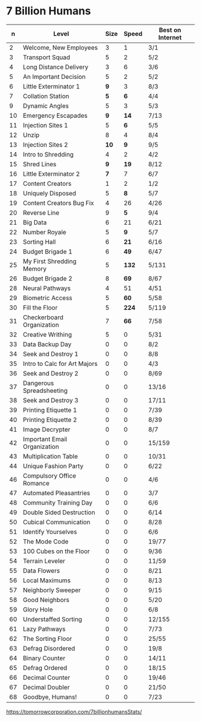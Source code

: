 # 7 Billion Humans

| n | Level                           |Size  |Speed  |Best on Internet|
|---|---------------------------------|------|-------|----------------|
| 2 | Welcome, New Employees          |3     |1      | 3/1            |
| 3 | Transport Squad                 |5     |2      | 5/2            |
| 4 | Long Distance Delivery          |3     |6      | 3/6            |
| 5 | An Important Decision           |5     |2      | 5/2            |
| 6 | Little Exterminator 1           |**9** |3      | 8/3            |
| 7 | Collation Station               |**5** |**6**  | 4/4            |
| 9 | Dynamic Angles                  |5     |3      | 5/3            |
|10 | Emergency Escapades             |**9** |**14** | 7/13           |
|11 | Injection Sites 1               |5     |**6**  | 5/5            |
|12 | Unzip                           |8     |4      | 8/4            |
|13 | Injection Sites 2               |**10**|**9**  | 9/5            |
|14 | Intro to Shredding              |4     |2      | 4/2            |
|15 | Shred Lines                     |**9** |**19** | 8/12           |
|16 | Little Exterminator 2           |**7** |7      | 6/7            |
|17 | Content Creators                |1     |2      | 1/2            |
|18 | Uniquely Disposed               |5     |**8**  | 5/7            |
|19 | Content Creators Bug Fix        |4     |26     | 4/26           |
|20 | Reverse Line                    |9     |**5**  | 9/4            |
|21 | Big Data                        |6     |21     | 6/21           |
|22 | Number Royale                   |5     |**9**  | 5/7            |
|23 | Sorting Hall                    |6     |**21** | 6/16           |
|24 | Budget Brigade 1                |6     |**49** | 6/47           |
|25 | My First Shredding Memory       |5     |**132**| 5/131          |
|26 | Budget Brigade 2                |8     |**69** | 8/67           |
|28 | Neural Pathways                 |4     |51     | 4/51           |
|29 | Biometric Access                |5     |**60** | 5/58           |
|30 | Fill the Floor                  |5     |**224**| 5/119          |
|31 | Checkerboard Organization       |7     |**66** | 7/58           |
|32 | Creative Writhing               |5     |0      | 5/31           |
|33 | Data Backup Day                 |0     |0      | 8/2            |
|34 | Seek and Destroy 1              |0     |0      | 8/8            |
|35 | Intro to Calc for Art Majors    |0     |0      | 4/3            |
|36 | Seek and Destroy 2              |0     |0      | 8/69           |
|37 | Dangerous Spreadsheeting        |0     |0      | 13/16          |
|38 | Seek and Destroy 3              |0     |0      | 17/11          |
|39 | Printing Etiquette 1            |0     |0      | 7/39           |
|40 | Printing Etiquette 2            |0     |0      | 8/39           |
|41 | Image Decrypter                 |0     |0      | 8/7            |
|42 | Important Email Organization    |0     |0      | 15/159         |
|43 | Multiplication Table            |0     |0      | 10/31          |
|44 | Unique Fashion Party            |0     |0      | 6/22           |
|46 | Compulsory Office Romance       |0     |0      | 4/6            |
|47 | Automated Pleasantries          |0     |0      | 3/7            |
|48 | Community Training Day          |0     |0      | 6/6            |
|49 | Double Sided Destruction        |0     |0      | 6/14           |
|50 | Cubical Communication           |0     |0      | 8/28           |
|51 | Identify Yourselves             |0     |0      | 6/6            |
|52 | The Mode Code                   |0     |0      | 19/77          |
|53 | 100 Cubes on the Floor          |0     |0      | 9/36           |
|54 | Terrain Leveler                 |0     |0      | 11/59          |
|55 | Data Flowers                    |0     |0      | 8/21           |
|56 | Local Maximums                  |0     |0      | 8/13           |
|57 | Neighborly Sweeper              |0     |0      | 9/15           |
|58 | Good Neighbors                  |0     |0      | 5/20           |
|59 | Glory Hole                      |0     |0      | 6/8            |
|60 | Understaffed Sorting            |0     |0      | 12/155         |
|61 | Lazy Pathways                   |0     |0      | 7/73           |
|62 | The Sorting Floor               |0     |0      | 25/55          |
|63 | Defrag Disordered               |0     |0      | 19/8           |
|64 | Binary Counter                  |0     |0      | 14/11          |
|65 | Defrag Ordered                  |0     |0      | 18/15          |
|66 | Decimal Counter                 |0     |0      | 19/46          |
|67 | Decimal Doubler                 |0     |0      | 21/50          |
|68 | Goodbye, Humans!                |0     |0      | 7/23           |

https://tomorrowcorporation.com/7billionhumansStats/
